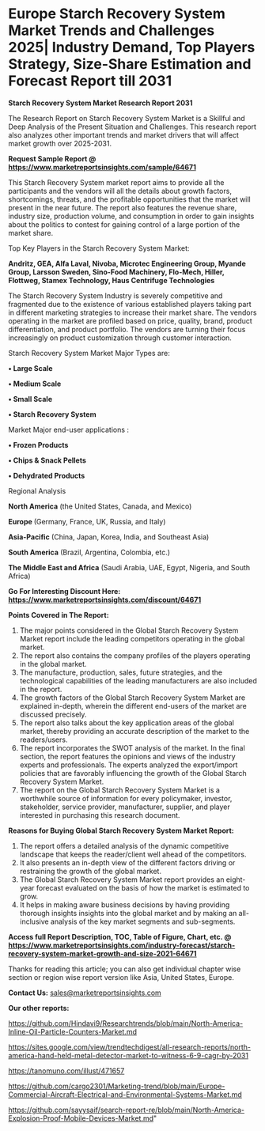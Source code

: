 # Europe Starch Recovery System Market Trends and Challenges 2025| Industry Demand, Top Players Strategy, Size-Share Estimation and Forecast Report till 2031

<strong>Starch Recovery System Market Research Report 2031</strong>

The Research Report on Starch Recovery System Market is a Skillful and Deep Analysis of the Present Situation and Challenges. This research report also analyzes other important trends and market drivers that will affect market growth over 2025-2031.

<strong>Request Sample Report @ <a href=https://www.marketreportsinsights.com/sample/64671>https://www.marketreportsinsights.com/sample/64671</a></strong>

This Starch Recovery System market report aims to provide all the participants and the vendors will all the details about growth factors, shortcomings, threats, and the profitable opportunities that the market will present in the near future. The report also features the revenue share, industry size, production volume, and consumption in order to gain insights about the politics to contest for gaining control of a large portion of the market share.

Top Key Players in the Starch Recovery System Market:

<strong>Andritz, GEA, Alfa Laval, Nivoba, Microtec Engineering Group, Myande Group, Larsson Sweden, Sino-Food Machinery, Flo-Mech, Hiller, Flottweg, Stamex Technology, Haus Centrifuge Technologies</strong>

The Starch Recovery System Industry is severely competitive and fragmented due to the existence of various established players taking part in different marketing strategies to increase their market share. The vendors operating in the market are profiled based on price, quality, brand, product differentiation, and product portfolio. The vendors are turning their focus increasingly on product customization through customer interaction.

Starch Recovery System Market Major Types are:

<strong>• Large Scale

• Medium Scale

• Small Scale

• Starch Recovery System</strong>

Market Major end-user applications :

<strong>• Frozen Products

• Chips & Snack Pellets

• Dehydrated Products</strong>

Regional Analysis

</u><strong><b>North America</b></strong> (the United States, Canada, and Mexico)

<strong><b>Europe </b></strong>(Germany, France, UK, Russia, and Italy)

<strong><b>Asia-Pacific</b></strong> (China, Japan, Korea, India, and Southeast Asia)

<strong><b>South America</b></strong> (Brazil, Argentina, Colombia, etc.)

<strong><b>The Middle East and Africa</b></strong> (Saudi Arabia, UAE, Egypt, Nigeria, and South Africa)

<strong>Go For Interesting Discount Here: <a href=https://www.marketreportsinsights.com/discount/64671>https://www.marketreportsinsights.com/discount/64671</a></strong>

<strong>Points Covered in The Report:</strong>
<ol>
  <li>The major points considered in the Global Starch Recovery System Market report include the leading competitors operating in the global market.</li>
  <li>The report also contains the company profiles of the players operating in the global market.</li>
  <li>The manufacture, production, sales, future strategies, and the technological capabilities of the leading manufacturers are also included in the report.</li>
  <li>The growth factors of the Global Starch Recovery System Market are explained in-depth, wherein the different end-users of the market are discussed precisely.</li>
  <li>The report also talks about the key application areas of the global market, thereby providing an accurate description of the market to the readers/users.</li>
  <li>The report incorporates the SWOT analysis of the market. In the final section, the report features the opinions and views of the industry experts and professionals. The experts analyzed the export/import policies that are favorably influencing the growth of the Global Starch Recovery System Market.</li>
  <li>The report on the Global Starch Recovery System Market is a worthwhile source of information for every policymaker, investor, stakeholder, service provider, manufacturer, supplier, and player interested in purchasing this research document.</li>
</ol>
<strong>Reasons for Buying Global Starch Recovery System Market Report:</strong>

<ol>
  <li>The report offers a detailed analysis of the dynamic competitive landscape that keeps the reader/client well ahead of the competitors.</li>
  <li>It also presents an in-depth view of the different factors driving or restraining the growth of the global market.</li>
  <li>The Global Starch Recovery System Market report provides an eight-year forecast evaluated on the basis of how the market is estimated to grow.</li>
  <li>It helps in making aware business decisions by having providing thorough insights insights into the global market and by making an all-inclusive analysis of the key market segments and sub-segments.</li>
</ol>
<strong>Access full Report Description, TOC, Table of Figure, Chart, etc. @ <a href=https://www.marketreportsinsights.com/industry-forecast/starch-recovery-system-market-growth-and-size-2021-64671>https://www.marketreportsinsights.com/industry-forecast/starch-recovery-system-market-growth-and-size-2021-64671</a></strong>


Thanks for reading this article; you can also get individual chapter wise section or region wise report version like Asia, United States, Europe.

<strong>Contact Us:</strong>
sales@marketreportsinsights.com

<strong>Our other reports:</strong>

<a href=https://github.com/Hindavi9/Researchtrends/blob/main/North-America-Inline-Oil-Particle-Counters-Market.md>https://github.com/Hindavi9/Researchtrends/blob/main/North-America-Inline-Oil-Particle-Counters-Market.md</a>

<a href=https://sites.google.com/view/trendtechdigest/all-research-reports/north-america-hand-held-metal-detector-market-to-witness-6-9-cagr-by-2031>https://sites.google.com/view/trendtechdigest/all-research-reports/north-america-hand-held-metal-detector-market-to-witness-6-9-cagr-by-2031</a>

<a href=https://tanomuno.com/illust/471657>https://tanomuno.com/illust/471657</a>

<a href=https://github.com/cargo2301/Marketing-trend/blob/main/Europe-Commercial-Aircraft-Electrical-and-Environmental-Systems-Market.md>https://github.com/cargo2301/Marketing-trend/blob/main/Europe-Commercial-Aircraft-Electrical-and-Environmental-Systems-Market.md</a>

<a href=https://github.com/sayysaif/search-report-re/blob/main/North-America-Explosion-Proof-Mobile-Devices-Market.md>https://github.com/sayysaif/search-report-re/blob/main/North-America-Explosion-Proof-Mobile-Devices-Market.md</a>"
